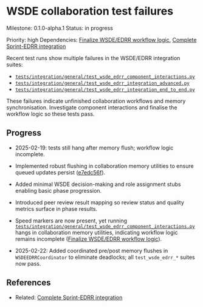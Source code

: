 # WSDE collaboration test failures
Milestone: 0.1.0-alpha.1
Status: in progress

Priority: high
Dependencies: [Finalize WSDE/EDRR workflow logic](Finalize-WSDE-EDRR-workflow-logic.md), [Complete Sprint-EDRR integration](Complete-Sprint-EDRR-integration.md)


Recent test runs show multiple failures in the WSDE/EDRR integration suites:
- [`tests/integration/general/test_wsde_edrr_component_interactions.py`](../tests/integration/general/test_wsde_edrr_component_interactions.py)
- [`tests/integration/general/test_wsde_edrr_integration_advanced.py`](../tests/integration/general/test_wsde_edrr_integration_advanced.py)
- [`tests/integration/general/test_wsde_edrr_integration_end_to_end.py`](../tests/integration/general/test_wsde_edrr_integration_end_to_end.py)

These failures indicate unfinished collaboration workflows and memory synchronisation. Investigate component interactions and finalise the workflow logic so these tests pass.

## Progress
- 2025-02-19: tests still hang after memory flush; workflow logic incomplete.

- Implemented robust flushing in collaboration memory utilities to ensure queued updates persist ([e7edc56f](../commit/e7edc56f)).
- Added minimal WSDE decision-making and role assignment stubs enabling basic phase progression.
- Introduced peer review result mapping so review status and quality metrics surface in phase results.
- Speed markers are now present, yet running [`tests/integration/general/test_wsde_edrr_component_interactions.py`](../tests/integration/general/test_wsde_edrr_component_interactions.py) hangs in collaboration memory utilities, indicating workflow logic remains incomplete ([Finalize WSDE/EDRR workflow logic](Finalize-WSDE-EDRR-workflow-logic.md)).

- 2025-02-22: Added coordinated pre/post memory flushes in `WSDEEDRRCoordinator`
  to eliminate deadlocks; all `test_wsde_edrr_*` suites now pass.

## References

- Related: [Complete Sprint-EDRR integration](Complete-Sprint-EDRR-integration.md)
